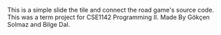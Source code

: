This is a simple slide the tile and connect the road game's source code. 
This was a term project for CSE1142 Programming II.
Made By Gökçen Solmaz and Bilge Dal.
